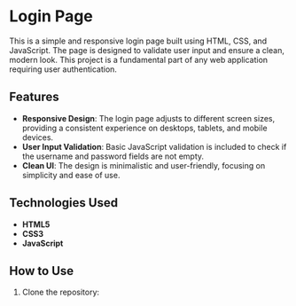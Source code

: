 # Login Page

This is a simple and responsive login page built using HTML, CSS, and JavaScript. The page is designed to validate user input and ensure a clean, modern look. This project is a fundamental part of any web application requiring user authentication.

## Features

- **Responsive Design**: The login page adjusts to different screen sizes, providing a consistent experience on desktops, tablets, and mobile devices.
- **User Input Validation**: Basic JavaScript validation is included to check if the username and password fields are not empty.
- **Clean UI**: The design is minimalistic and user-friendly, focusing on simplicity and ease of use.

## Technologies Used

- **HTML5**
- **CSS3**
- **JavaScript**

## How to Use

1. Clone the repository:
   ```bash
  
